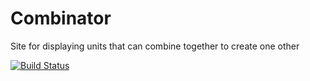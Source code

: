 # Combinator
Site for displaying units that can combine together to create one other

[![Build Status](https://build.teabee.dev/api/badges/tjbrockmeyer/combinator/status.svg)](https://build.teabee.dev/tjbrockmeyer/combinator)
